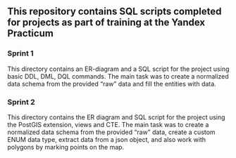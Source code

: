 ## This repository contains SQL scripts completed for projects as part of training at the Yandex Practicum

### Sprint 1

This directory contains an ER-diagram and a SQL script for the project using basic DDL, DML, DQL commands.
The main task was to create a normalized data schema from the provided “raw” data and fill the entities with data.

### Sprint 2 

This directory contains the ER diagram and SQL script for the project using the PostGIS extension, views and CTE.
The main task was to create a normalized data schema from the provided “raw” data, create a custom ENUM data type, extract data from a json object, and also work with polygons by marking points on the map.
